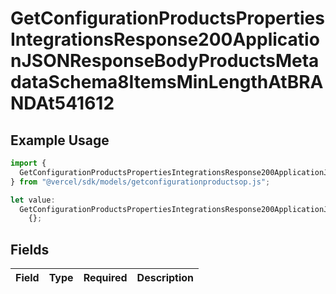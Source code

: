 # GetConfigurationProductsPropertiesIntegrationsResponse200ApplicationJSONResponseBodyProductsMetadataSchema8ItemsMinLengthAtBRANDAt541612

## Example Usage

```typescript
import {
  GetConfigurationProductsPropertiesIntegrationsResponse200ApplicationJSONResponseBodyProductsMetadataSchema8ItemsMinLengthAtBRANDAt541612,
} from "@vercel/sdk/models/getconfigurationproductsop.js";

let value:
  GetConfigurationProductsPropertiesIntegrationsResponse200ApplicationJSONResponseBodyProductsMetadataSchema8ItemsMinLengthAtBRANDAt541612 =
    {};
```

## Fields

| Field       | Type        | Required    | Description |
| ----------- | ----------- | ----------- | ----------- |